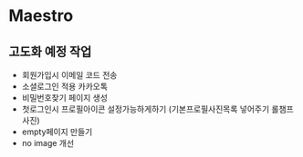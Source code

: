 # Maestro

## 고도화 예정 작업

- 회원가입시 이메일 코드 전송
- 소셜로그인 적용 카카오톡
- 비밀번호찾기 페이지 생성
- 첫로그인시 프로필아이콘 설정가능하게하기 (기본프로필사진목록 넣어주기 롤챔프사진)
- empty페이지 만들기
- no image 개선
